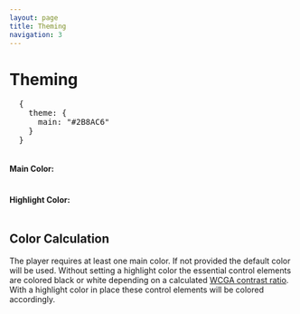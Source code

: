 ```yaml
---
layout: page
title: Theming
navigation: 3
---
```


# Theming

<p id="example"></p>
<script type="text/javascript" src="https://cdn.rawgit.com/DavidDurman/FlexiColorPicker/ed85fa3c/colorpicker.min.js"></script>
<link rel="stylesheet" href="https://cdn.rawgit.com/DavidDurman/FlexiColorPicker/ed85fa3c/themes.css">
<script src="{{ 'embed.js' | relative_url }}"></script>
<script>
  var theme = {
      main: '#2B8AC6'
  };

  function setThemeConfig(theme) {
      var themeConfig = document.getElementById('theme-config');
      var config = [
        '{\n',
        '    theme: {\n'
      ];

      if (theme.main) {
          config.push('       main: "' + theme.main + '"');
      }

      if (theme.highlight) {
          config.push(',\n');
          config.push('       highlight: "' + theme.highlight + '"');
      }

      config.push('\n');
      config.push('    }\n');
      config.push('  }');

      themeConfig.textContent = config.join('');
  }


  function colorPicker(store) {

      ColorPicker(
      document.getElementById('main-picker'),
      function (hex) {
          theme.main = hex;

          setThemeConfig(theme);
          store.dispatch({
              type: 'SET_THEME',
              payload: theme
          })
      });

      ColorPicker(
      document.getElementById('highlight-picker'),
      function (hex) {
          theme.highlight = hex;

          setThemeConfig(theme);
          store.dispatch({
              type: 'SET_THEME',
              payload: theme
          })
      });
  }

  podlovePlayer('#example', './fixtures/example.json')
      .then(colorPicker);

</script>

<p>
<pre id="theme-config">
  {
    theme: {
      main: "#2B8AC6"
    }
  }
</pre>
</p>

<div class="container">
    <div class="row">
        <div class="column">
            <h4>Main Color:</h4>
            <div id="main-picker" class="cp-small color-picker"></div>
        </div>
        <div class="column">
            <h4>Highlight Color:</h4>
            <div id="highlight-picker" class="cp-small color-picker"></div>
        </div>
    </div>
</div>

## Color Calculation

The player requires at least one main color. If not provided the default color will be used.
Without setting a highlight color the essential control elements are colored black or white depending on a calculated [WCGA contrast ratio](https://www.w3.org/TR/WCAG20/#contrast-ratiodef).
With a highlight color in place these control elements will be colored accordingly.

